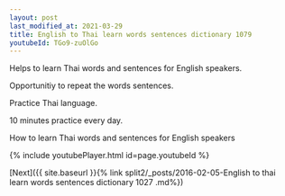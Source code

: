 ```yaml
---
layout: post
last_modified_at: 2021-03-29
title: English to Thai learn words sentences dictionary 1079 
youtubeId: TGo9-zuOlGo
---
```

 
 
Helps to learn Thai words and sentences for English speakers.

Opportunitiy to repeat the words sentences. 

Practice Thai language. 
 
10 minutes practice every day. 
 
How to learn Thai words and sentences for English speakers 
 
{% include youtubePlayer.html id=page.youtubeId %}
 
 
[Next]({{ site.baseurl }}{% link  split2/_posts/2016-02-05-English to thai learn words sentences dictionary 1027 .md%})
 
